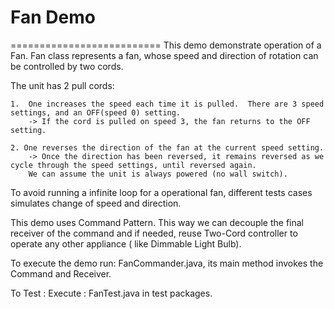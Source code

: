 # Fan Demo
==========================
This demo demonstrate operation of a Fan.
Fan class represents a fan, whose speed and direction of rotation can be controlled by two cords.

The unit has 2 pull cords:
	
	1.  One increases the speed each time it is pulled.  There are 3 speed settings, and an OFF(speed 0) setting.
		-> If the cord is pulled on speed 3, the fan returns to the OFF setting.
	
	2. One reverses the direction of the fan at the current speed setting.
		-> Once the direction has been reversed, it remains reversed as we cycle through the speed settings, until reversed again.
		We can assume the unit is always powered (no wall switch).
To avoid running a infinite loop for a operational fan, different tests cases simulates change of speed and direction.
				
This demo uses Command Pattern. This way we can decouple the final receiver of the command and if needed, reuse Two-Cord controller to operate any other appliance ( like Dimmable Light Bulb).

To execute the demo run:
FanCommander.java, its main method invokes the Command and Receiver.

To Test :
Execute : FanTest.java in test packages.
